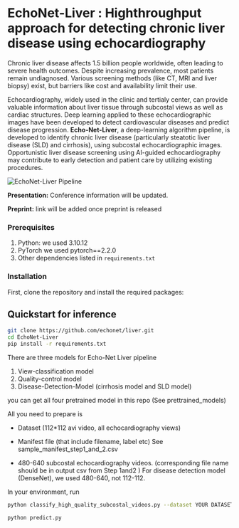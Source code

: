 # EchoNet-Liver : Highthroughput approach for detecting chronic liver disease using echocardiography

Chronic liver disease affects 1.5 billion people worldwide, often leading to severe health outcomes. Despite increasing prevalence, most patients remain undiagnosed. Various screening methods (like CT, MRI and liver biopsy) exist, but barriers like cost and availability limit their use.

Echocardiography, widely used in the clinic and tertialy center, can provide valuable information about liver tissue through subcostal views as well as cardiac structures. Deep learning applied to these echocardiographic images have been developed to detect cardiovascular diseases and predict disease progression. 
**Echo-Net-Liver**, a deep-learning algorithm pipeline, is developed to identify chronic liver disease (particularly steatotic liver disease (SLD) and cirrhosis), using subcostal echocardiographic images. Opportunistic liver disease screening using AI-guided echocardiography may contribute to early detection and patient care by utilizing existing procedures.

![EchoNet-Liver Pipeline](https://github.com/echonet/liver/blob/main/Echonet-liver.png)

**Presentation:** Conference information will be updated.  

**Preprint:** link will be added once preprint is released

### Prerequisites

1. Python: we used 3.10.12
2. PyTorch we used pytorch==2.2.0
3. Other dependencies listed in `requirements.txt`

### Installation
First, clone the repository and install the required packages:

## Quickstart for inference

```sh
git clone https://github.com/echonet/liver.git
cd EchoNet-Liver
pip install -r requirements.txt
```

There are three models for Echo-Net Liver pipeline
1. View-classification model
2. Quality-control model
3. Disease-Detection-Model (cirrhosis model and SLD model) 

you can get all four pretrained model in this repo (See prettrained_models)

All you need to prepare is 
- Dataset (112*112 avi video, all echocardiography views)
- Manifest file (that include filename, label etc) 
See sample_manifest_step1_and_2.csv

- 480-640 subcostal echocardiography videos. (corresponding file name should be in output csv from Step 1and2 ) 
For disease detection model (DenseNet), we used 480-640, not 112-112.

In your environment, run
```sh
python classify_high_quality_subcostal_videos.py --dataset YOUR DATASET PATH --manifest_path YOURMANIFEST PATH.csv
```

```sh
python predict.py
```
